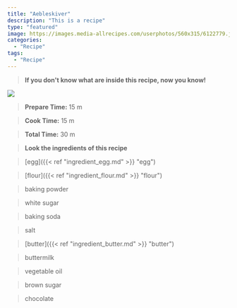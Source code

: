 ```yaml
---
title: "Aebleskiver"
description: "This is a recipe"
type: "featured"
image: https://images.media-allrecipes.com/userphotos/560x315/6122779.jpg
categories: 
  - "Recipe"
tags: 
  - "Recipe"
---
```



>**If you don't know what are inside this recipe, now you know!**

![](../images/Recipes-Banner.jpg)
> **Prepare Time:** 15 m


> **Cook Time:** 15 m


> **Total Time:** 30 m

> **Look the ingredients of this recipe**

> [egg]({{< ref "ingredient_egg.md" >}} "egg")

> [flour]({{< ref "ingredient_flour.md" >}} "flour")

> baking powder

> white sugar

> baking soda

> salt

> [butter]({{< ref "ingredient_butter.md" >}} "butter")

> buttermilk

> vegetable oil

> brown sugar

> chocolate

